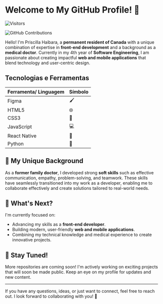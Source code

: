 # Welcome to My GitHub Profile! 👋

![Visitors](https://komarev.com/ghpvc/?username=phaibara&color=blue)

![GitHub Contributions](https://github-readme-streak-stats.herokuapp.com/?user=phaibara&theme=dark&hide_border=true)

Hello! I'm Priscilla Haibara, a **permanent resident of Canada** with a unique combination of expertise in **front-end development** and a background as a **medical doctor**. Currently in my 4th year of **Software Engineering**, I am passionate about creating impactful **web and mobile applications** that blend technology and user-centric design.

<!-- [![Top Langs](https://github-readme-stats.vercel.app/api/top-langs/?username=phaibara&theme=dark)](https://github.com/phaibara) -->

## Tecnologias e Ferramentas

| Ferramenta/ Linguagem | Símbolo |
| --------------------- | ------- |
| Figma                 | 🖌️      |
| HTML5                 | 🌐      |
| CSS3                  | 🎨      |
| JavaScript            | 💻      |
| React Native          | 📱      |
| Python                | 🐍      |

## 🌟 My Unique Background
As a **former family doctor**, I developed strong **soft skills** such as effective communication, empathy, problem-solving, and teamwork. These skills have seamlessly transitioned into my work as a developer, enabling me to collaborate effectively and create solutions tailored to real-world needs.

## 🔭 What's Next?
I'm currently focused on:
- Advancing my skills as a **front-end developer**.
- Building modern, user-friendly **web and mobile applications**.
- Combining my technical knowledge and medical experience to create innovative projects.

## 🚀 Stay Tuned!
More repositories are coming soon! I'm actively working on exciting projects that will soon be made public. Keep an eye on my profile for updates and new content.

---

If you have any questions, ideas, or just want to connect, feel free to reach out. I look forward to collaborating with you! 🌟

<!--
**phaibara/phaibara** is a ✨ _special_ ✨ repository because its `README.md` (this file) appears on your GitHub profile.

Here are some ideas to get you started:

- 🔭 I’m currently working on ...
- 🌱 I’m currently learning ...
- 👯 I’m looking to collaborate on ...
- 🤔 I’m looking for help with ...
- 💬 Ask me about ...
- 📫 How to reach me: ...
- 😄 Pronouns: ...
- ⚡ Fun fact: ...
-->
